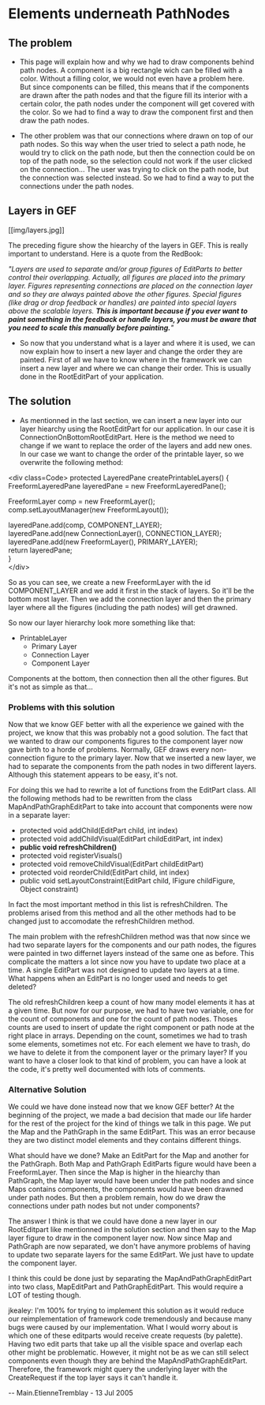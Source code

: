 # Elements underneath PathNodes

## The problem

  - This page will explain how and why we had to draw components behind
    path nodes. A component is a big rectangle wich can be filled with a
    color. Without a filling color, we would not even have a problem
    here. But since components can be filled, this means that if the
    components are drawn after the path nodes and that the figure fill
    its interior with a certain color, the path nodes under the
    component will get covered with the color. So we had to find a way
    to draw the component first and then draw the path nodes.

<!-- end list -->

  - The other problem was that our connections where drawn on top of our
    path nodes. So this way when the user tried to select a path node,
    he would try to click on the path node, but then the connection
    could be on top of the path node, so the selection could not work if
    the user clicked on the connection... The user was trying to click
    on the path node, but the connection was selected instead. So we had
    to find a way to put the connections under the path nodes.

## Layers in GEF

[[img/layers.jpg]]

The preceding figure show the hiearchy of the layers in GEF. This is
really important to understand. Here is a quote from the RedBook:

*"Layers are used to separate and/or group figures of EditParts to
better control their overlapping. Actually, all figures are placed into
the primary layer. Figures representing connections are placed on the
connection layer and so they are always painted above the other figures.
Special figures (like drag or drop feedback or handles) are painted into
special layers above the scalable layers. **This is important because if
you ever want to paint something in the feedback or handle layers, you
must be aware that you need to scale this manually before painting.**"*

  - So now that you understand what is a layer and where it is used, we
    can now explain how to insert a new layer and change the order they
    are painted. First of all we have to know where in the framework we
    can insert a new layer and where we can change their order. This is
    usually done in the RootEditPart of your application.

## The solution

  - As mentionned in the last section, we can insert a new layer into
    our layer hiearchy using the RootEditPart for our application. In
    our case it is ConnectionOnBottomRootEditPart. Here is the method we
    need to change if we want to replace the order of the layers and add
    new ones. In our case we want to change the order of the printable
    layer, so we overwrite the following method:

\<div class=Code\> protected LayeredPane createPrintableLayers() {  
FreeformLayeredPane layeredPane = new FreeformLayeredPane();  
  

FreeformLayer comp = new FreeformLayer();  
comp.setLayoutManager(new FreeformLayout());  
  

layeredPane.add(comp, COMPONENT\_LAYER);  
layeredPane.add(new ConnectionLayer(), CONNECTION\_LAYER);  
layeredPane.add(new FreeformLayer(), PRIMARY\_LAYER);  
return layeredPane;  
}  
\</div\>

So as you can see, we create a new FreeformLayer with the id
COMPONENT\_LAYER and we add it first in the stack of layers. So it'll be
the bottom most layer. Then we add the connection layer and then the
primary layer where all the figures (including the path nodes) will get
drawned.

So now our layer hierarchy look more something like that:

  - PrintableLayer
      - Primary Layer
      - Connection Layer
      - Component Layer

Components at the bottom, then connection then all the other figures.
But it's not as simple as that...

### Problems with this solution

Now that we know GEF better with all the experience we gained with the
project, we know that this was probably not a good solution. The fact
that we wanted to draw our components figures to the component layer now
gave birth to a horde of problems. Normally, GEF draws every
non-connection figure to the primary layer. Now that we inserted a new
layer, we had to separate the components from the path nodes in two
different layers. Although this statement appears to be easy, it's not.

For doing this we had to rewrite a lot of functions from the EditPart
class. All the following methods had to be rewritten from the class
MapAndPathGraphEditPart to take into account that components were now in
a separate layer:

  - protected void addChild(EditPart child, int index)
  - protected void addChildVisual(EditPart childEditPart, int index)
  - **public void refreshChildren()**
  - protected void registerVisuals()
  - protected void removeChildVisual(EditPart childEditPart)
  - protected void reorderChild(EditPart child, int index)
  - public void setLayoutConstraint(EditPart child, IFigure childFigure,
    Object constraint)

In fact the most important method in this list is refreshChildren. The
problems arised from this method and all the other methods had to be
changed just to accomodate the refreshChildren method.

The main problem with the refreshChildren method was that now since we
had two separate layers for the components and our path nodes, the
figures were painted in two differnet layers instead of the same one as
before. This complicate the matters a lot since now you have to update
two place at a time. A single EditPart was not designed to update two
layers at a time. What happens when an EditPart is no longer used and
needs to get deleted?

The old refreshChildren keep a count of how many model elements it has
at a given time. But now for our purpose, we had to have two variable,
one for the count of components and one for the count of path nodes.
Thoses counts are used to insert of update the right component or path
node at the right place in arrays. Depending on the count, sometimes we
had to trash some elements, sometimes not etc. For each element we have
to trash, do we have to delete it from the component layer or the
primary layer? If you want to have a closer look to that kind of
problem, you can have a look at the code, it's pretty well documented
with lots of comments.

### Alternative Solution

We could we have done instead now that we know GEF better? At the
beginning of the project, we made a bad decision that made our life
harder for the rest of the project for the kind of things we talk in
this page. We put the Map and the PathGraph in the same EditPart. This
was an error because they are two distinct model elements and they
contains different things.

What should have we done? Make an EditPart for the Map and another for
the PathGraph. Both Map and PathGraph EditParts figure would have been a
FreeformLayer. Then since the Map is higher in the hiearchy than
PathGraph, the Map layer would have been under the path nodes and since
Maps contains components, the components would have been drawned under
path nodes. But then a problem remain, how do we draw the connections
under path nodes but not under components?

The answer I think is that we could have done a new layer in our
RootEditpart like mentionned in the solution section and then say to the
Map layer figure to draw in the component layer now. Now since Map and
PathGraph are now separated, we don't have anymore problems of having to
update two separate layers for the same EditPart. We just have to update
the component layer.

I think this could be done just by separating the
MapAndPathGraphEditPart into two class, MapEditPart and
PathGraphEditPart. This would require a LOT of testing though.

jkealey: I'm 100% for trying to implement this solution as it would
reduce our reimplementation of framework code tremendously and because
many bugs were caused by our implementation. What I would worry about is
which one of these editparts would receive create requests (by palette).
Having two edit parts that take up all the visible space and overlap
each other might be problematic. However, it might not be as we can
still select components even though they are behind the
MapAndPathGraphEditPart. Therefore, the framework might query the
underlying layer with the CreateRequest if the top layer says it can't
handle it.

\-- Main.EtienneTremblay - 13 Jul 2005
